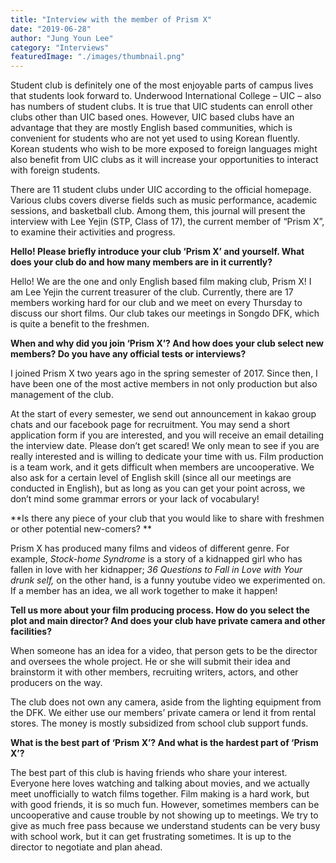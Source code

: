 ```yaml
---
title: "Interview with the member of Prism X"
date: "2019-06-28"
author: "Jung Youn Lee"
category: "Interviews"
featuredImage: "./images/thumbnail.png"
---
```


Student club is definitely one of the most enjoyable parts of campus lives that students look forward to. Underwood International College – UIC – also has numbers of student clubs. It is true that UIC students can enroll other clubs other than UIC based ones. However, UIC based clubs have an advantage that they are mostly English based communities, which is convenient for students who are not yet used to using Korean fluently. Korean students who wish to be more exposed to foreign languages might also benefit from UIC clubs as it will increase your opportunities to interact with foreign students.

There are 11 student clubs under UIC according to the official homepage. Various clubs covers diverse fields such as music performance, academic sessions, and basketball club. Among them, this journal will present the interview with Lee Yejin (STP, Class of 17), the current member of “Prism X”, to examine their activities and progress.

**Hello! Please briefly introduce your club ‘Prism X’ and yourself. What does your club do and how many members are in it currently?**

Hello! We are the one and only English based film making club, Prism X! I am Lee Yejin the current treasurer of the club. Currently, there are 17 members working hard for our club and we meet on every Thursday to discuss our short films. Our club takes our meetings in Songdo DFK, which is quite a benefit to the freshmen.

**When and why did you join ‘Prism X’? And how does your club select new members? Do you have any official tests or interviews?**

I joined Prism X two years ago in the spring semester of 2017. Since then, I have been one of the most active members in not only production but also management of the club. 

At the start of every semester, we send out announcement in kakao group chats and our facebook page for recruitment. You may send a short application form if you are interested, and you will receive an email detailing the interview date. Please don’t get scared! We only mean to see if you are really interested and is willing to dedicate your time with us. Film production is a team work, and it gets difficult when members are uncooperative. We also ask for a certain level of English skill (since all our meetings are conducted in English), but as long as you can get your point across, we don’t mind some grammar errors or your lack of vocabulary!

**Is there any piece of your club that you would like to share with freshmen or other potential new-comers? **

Prism X has produced many films and videos of different genre. For example, _Stock-home Syndrome_ is a story of a kidnapped girl who has fallen in love with her kidnapper; _36 Questions to Fall in Love with Your drunk self,_ on the other hand, is a funny youtube video we experimented on. If a member has an idea, we all work together to make it happen!

**Tell us more about your film producing process. How do you select the plot and main director? And does your club have private camera and other facilities?**

When someone has an idea for a video, that person gets to be the director and oversees the whole project. He or she will submit their idea and brainstorm it with other members, recruiting writers, actors, and other producers on the way. 

The club does not own any camera, aside from the lighting equipment from the DFK. We either use our members’ private camera or lend it from rental stores. The money is mostly subsidized from school club support funds.

**What is the best part of ‘Prism X’? And what is the hardest part of ‘Prism X’?**

The best part of this club is having friends who share your interest. Everyone here loves watching and talking about movies, and we actually meet unofficially to watch films together. Film making is a hard work, but with good friends, it is so much fun. However, sometimes members can be uncooperative and cause trouble by not showing up to meetings. We try to give as much free pass because we understand students can be very busy with school work, but it can get frustrating sometimes. It is up to the director to negotiate and plan ahead.
